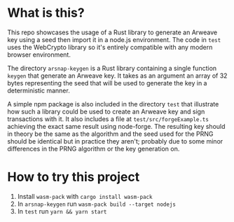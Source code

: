 # What is this?

This repo showcases the usage of a Rust library to generate an Arweave key using a seed then import
it in a node.js environment. The code in `test` uses the WebCrypto library so it's entirely
compatible with any modern browser environment.

The directory `arsnap-keygen` is a Rust library containing a single function `keygen`
that generate an Arweave key. It takes as an argument an array of 32 bytes representing the seed
that will be used to generate the key in a deterministic manner.

A simple npm package is also included in the directory `test` that illustrate how such a library
could be used to create an Arweave key and sign transactions with it. It also includes a file at
`test/src/forgeExample.ts` achieving the exact same result using node-forge. The resulting key
should in theory be the same as the algorithm and the seed used for the PRNG should be identical
but in practice they aren't; probably due to some minor differences in the PRNG algorithm or the
key generation on.

# How to try this project

1. Install `wasm-pack` with `cargo install wasm-pack`
1. In `arsnap-keygen` run `wasm-pack build --target nodejs`
1. In `test` run `yarn && yarn start`
